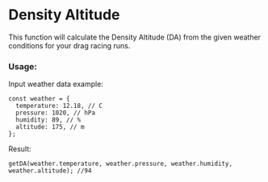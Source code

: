# Density Altitude

This function will calculate the Density Altitude (DA) from the given weather conditions for your drag racing runs.

### Usage:

Input weather data example:

```
const weather = {
  temperature: 12.18, // C
  pressure: 1020, // hPa
  humidity: 89, // %
  altitude: 175, // m
};
```

Result:

```
getDA(weather.temperature, weather.pressure, weather.humidity, weather.altitude); //94
```
